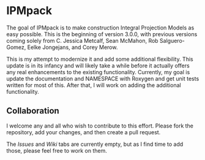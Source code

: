
<!-- README.md is generated from README.Rmd. Please edit that file -->
IPMpack
=======

The goal of IPMpack is to make construction Integral Projection Models as easy possible. This is the beginning of version 3.0.0, with previous versions coming solely from C. Jessica Metcalf, Sean McMahon, Rob Salguero-Gomez, Eelke Jongejans, and Corey Merow.

This is my attempt to modernize it and add some additional flexibility. This update is in its infancy and will likely take a while before it actually offers any real enhancements to the existing functionality. Currently, my goal is update the documentation and NAMESPACE with Roxygen and get unit tests written for most of this. After that, I will work on adding the additional functionality.

Collaboration
-------------

I welcome any and all who wish to contribute to this effort. Please fork the repository, add your changes, and then create a pull request.

The *Issues* and *Wiki* tabs are currently empty, but as I find time to add those, please feel free to work on them.
